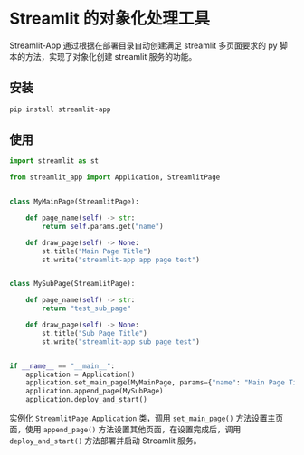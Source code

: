# Streamlit 的对象化处理工具

Streamlit-App 通过根据在部署目录自动创建满足 streamlit 多页面要求的 py 脚本的方法，实现了对象化创建 streamlit 服务的功能。

## 安装

```bash
pip install streamlit-app
```

## 使用

```python
import streamlit as st

from streamlit_app import Application, StreamlitPage


class MyMainPage(StreamlitPage):

    def page_name(self) -> str:
        return self.params.get("name")

    def draw_page(self) -> None:
        st.title("Main Page Title")
        st.write("streamlit-app app page test")


class MySubPage(StreamlitPage):

    def page_name(self) -> str:
        return "test_sub_page"

    def draw_page(self) -> None:
        st.title("Sub Page Title")
        st.write("streamlit-app sub page test")


if __name__ == "__main__":
    application = Application()
    application.set_main_page(MyMainPage, params={"name": "Main Page Title"})
    application.append_page(MySubPage)
    application.deploy_and_start()
```

实例化 `StreamlitPage.Application` 类，调用 `set_main_page()` 方法设置主页面，使用 `append_page()` 方法设置其他页面，在设置完成后，调用 `deploy_and_start()` 方法部署并启动 Streamlit 服务。
